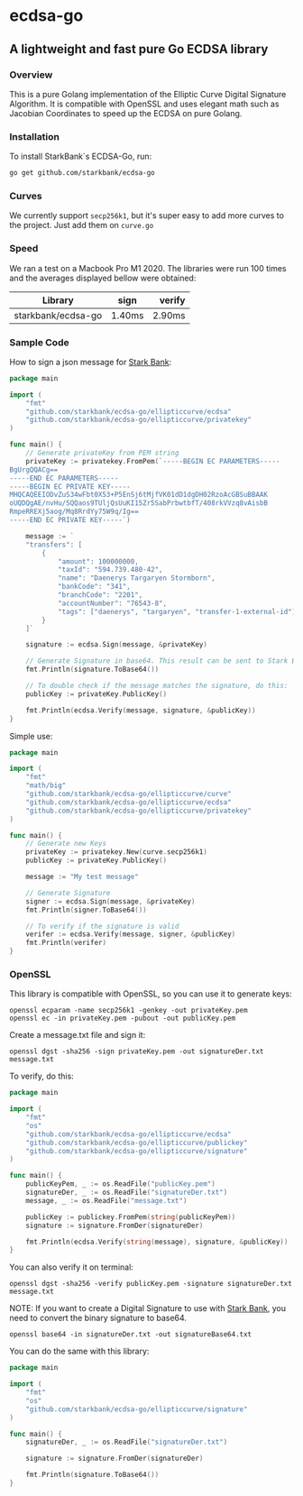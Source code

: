 # ecdsa-go
## A lightweight and fast pure Go ECDSA library

### Overview

This is a pure Golang implementation of the Elliptic Curve Digital Signature Algorithm. It is compatible with OpenSSL and uses elegant math such as Jacobian Coordinates to speed up the ECDSA on pure Golang.

### Installation

To install StarkBank`s ECDSA-Go, run:

```sh
go get github.com/starkbank/ecdsa-go
```

### Curves

We currently support `secp256k1`, but it's super easy to add more curves to the project. Just add them on `curve.go`

### Speed

We ran a test on a Macbook Pro M1 2020. The libraries were run 100 times and the averages displayed bellow were obtained:

| Library            | sign           | verify   |
| ------------------ |:--------------:| --------:|
| starkbank/ecdsa-go |     1.40ms     |  2.90ms  |

### Sample Code

How to sign a json message for [Stark Bank]:

```go
package main

import (
	"fmt"
	"github.com/starkbank/ecdsa-go/ellipticcurve/ecdsa"
	"github.com/starkbank/ecdsa-go/ellipticcurve/privatekey"
)

func main() {
	// Generate privateKey from PEM string
	privateKey := privatekey.FromPem(`-----BEGIN EC PARAMETERS-----
BgUrgQQACg==
-----END EC PARAMETERS-----
-----BEGIN EC PRIVATE KEY-----
MHQCAQEEIODvZuS34wFbt0X53+P5EnSj6tMjfVK01dD1dgDH02RzoAcGBSuBBAAK
oUQDQgAE/nvHu/SQQaos9TUljQsUuKI15Zr5SabPrbwtbfT/408rkVVzq8vAisbB
RmpeRREXj5aog/Mq8RrdYy75W9q/Ig==
-----END EC PRIVATE KEY-----`)

	message := `
    "transfers": [
        {
            "amount": 100000000,
            "taxId": "594.739.480-42",
            "name": "Daenerys Targaryen Stormborn",
            "bankCode": "341",
            "branchCode": "2201",
            "accountNumber": "76543-8",
            "tags": ["daenerys", "targaryen", "transfer-1-external-id"]
        }
    ]`

	signature := ecdsa.Sign(message, &privateKey)

	// Generate Signature in base64. This result can be sent to Stark Bank in the request header as the Digital-Signature parameter.
	fmt.Println(signature.ToBase64())

	// To double check if the message matches the signature, do this:
	publicKey := privateKey.PublicKey()

	fmt.Println(ecdsa.Verify(message, signature, &publicKey))
}
```

Simple use:

```go
package main

import (
	"fmt"
	"math/big"
	"github.com/starkbank/ecdsa-go/ellipticcurve/curve"
	"github.com/starkbank/ecdsa-go/ellipticcurve/ecdsa"
	"github.com/starkbank/ecdsa-go/ellipticcurve/privatekey"
)

func main() {
  	// Generate new Keys
	privateKey := privatekey.New(curve.secp256k1)
	publicKey := privateKey.PublicKey()

	message := "My test message"

  	// Generate Signature
	signer := ecdsa.Sign(message, &privateKey)
	fmt.Println(signer.ToBase64())

  	// To verify if the signature is valid
	verifer := ecdsa.Verify(message, signer, &publicKey)
	fmt.Println(verifer)
}
```

### OpenSSL

This library is compatible with OpenSSL, so you can use it to generate keys:

```
openssl ecparam -name secp256k1 -genkey -out privateKey.pem
openssl ec -in privateKey.pem -pubout -out publicKey.pem
```

Create a message.txt file and sign it:

```
openssl dgst -sha256 -sign privateKey.pem -out signatureDer.txt message.txt
```

To verify, do this:

```go
package main

import (
	"fmt"
	"os"
	"github.com/starkbank/ecdsa-go/ellipticcurve/ecdsa"
	"github.com/starkbank/ecdsa-go/ellipticcurve/publickey"
	"github.com/starkbank/ecdsa-go/ellipticcurve/signature"
)

func main() {
	publicKeyPem, _ := os.ReadFile("publicKey.pem")
	signatureDer, _ := os.ReadFile("signatureDer.txt")
	message, _ := os.ReadFile("message.txt")

	publicKey := publickey.FromPem(string(publicKeyPem))
	signature := signature.FromDer(signatureDer)

	fmt.Println(ecdsa.Verify(string(message), signature, &publicKey))
}
```

You can also verify it on terminal:

```
openssl dgst -sha256 -verify publicKey.pem -signature signatureDer.txt message.txt
```

NOTE: If you want to create a Digital Signature to use with [Stark Bank], you need to convert the binary signature to base64.

```
openssl base64 -in signatureDer.txt -out signatureBase64.txt
```

You can do the same with this library:

```go
package main

import (
	"fmt"
	"os"
	"github.com/starkbank/ecdsa-go/ellipticcurve/signature"
)

func main() {
	signatureDer, _ := os.ReadFile("signatureDer.txt")

	signature := signature.FromDer(signatureDer)

	fmt.Println(signature.ToBase64())
}
```

[Stark Bank]: https://starkbank.com
